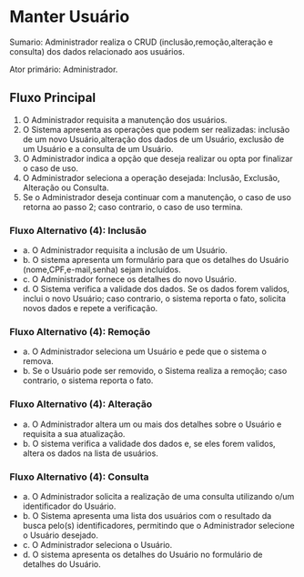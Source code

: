 # Manter Usuário
Sumario: Administrador realiza o CRUD (inclusão,remoção,alteração e consulta) dos 
dados relacionado aos usuários.

Ator primário: Administrador.

## Fluxo Principal
1. O Administrador requisita a manutenção dos usuários.
2. O Sistema apresenta as operações que podem ser realizadas: inclusão de um novo Usuário,alteração dos dados de um Usuário, exclusão de um Usuário e a consulta de um Usuário.
3. O Administrador indica a opção que deseja realizar ou opta por finalizar o caso de uso.
4. O Administrador seleciona a operação desejada: Inclusão, Exclusão, Alteração ou Consulta.
5. Se o Administrador deseja continuar com a manutenção, o caso de uso retorna ao passo 2; caso contrario, o caso de uso termina.


### Fluxo Alternativo (4): Inclusão
- a. O Administrador requisita a inclusão de um Usuário.
- b. O sistema apresenta um formulário para que os detalhes do Usuário (nome,CPF,e-mail,senha) sejam incluídos.
- c. O Administrador fornece os detalhes do novo Usuário.
- d. O Sistema verifica a validade dos dados. Se os dados forem validos, inclui o novo Usuário; caso contrario, o sistema reporta o fato, solicita novos dados e repete a verificação.
  

### Fluxo Alternativo (4): Remoção
- a. O Administrador seleciona um Usuário e pede que o sistema o remova.
- b. Se o Usuário pode ser removido, o Sistema realiza a remoção; caso contrario, o sistema reporta o fato.

### Fluxo Alternativo (4): Alteração
- a. O Administrador altera um ou mais dos detalhes sobre o Usuário e requisita a sua atualização.
- b. O sistema verifica a validade dos dados e, se eles forem validos, altera os dados na lista de usuários.

### Fluxo Alternativo (4): Consulta

- a. O Administrador solicita a realização de uma consulta utilizando o/um identificador do Usuário.
- b. O Sistema apresenta uma lista dos usuários com o resultado da busca pelo(s) identificadores, permitindo que o Administrador selecione o Usuário desejado.
- c. O Administrador seleciona o Usuário.
- d. O sistema apresenta os detalhes do Usuário no formulário de detalhes do Usuário.
